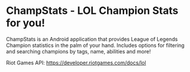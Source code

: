 # ChampStats - LOL Champion Stats for you!

ChampStats is an Android application that provides League of Legends Champion statistics in the palm of your hand. Includes options for filtering and searching champions by tags, name, abilities and more!

Riot Games API: https://developer.riotgames.com/docs/lol 
